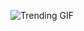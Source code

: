 
<!-- GIF_SECTION -->
![Trending GIF](https://media0.giphy.com/media/v1.Y2lkPThiYjIxNzcyMmQ3cTY0N256a3R3ZDVrMDBheWV0NzY2OG83a3F0NjVxZW13M2VncCZlcD12MV9naWZzX3NlYXJjaCZjdD1n/13KrcHexkHQtnG/giphy.gif)
<!-- END_GIF_SECTION -->
